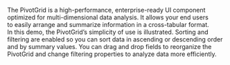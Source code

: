 The PivotGrid is&nbsp;a&nbsp;high-performance, enterprise-ready UI component optimized for multi-dimensional data analysis. It&nbsp;allows your end users to&nbsp;easily arrange and summarize information in&nbsp;a&nbsp;cross-tabular format. In&nbsp;this demo, the PivotGrid&rsquo;s simplicity of&nbsp;use is&nbsp;illustrated. Sorting and filtering are enabled so&nbsp;you can sort data in&nbsp;ascending or&nbsp;descending order and by&nbsp;summary values. You can drag and drop fields to&nbsp;reorganize the PivotGrid and change filtering properties to&nbsp;analyze data more efficiently.